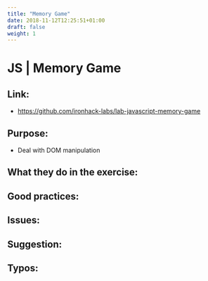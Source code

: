 ```yaml
---
title: "Memory Game"
date: 2018-11-12T12:25:51+01:00
draft: false
weight: 1
---
```


# JS | Memory Game

## Link:
  - https://github.com/ironhack-labs/lab-javascript-memory-game
## Purpose:
  - Deal with DOM manipulation
## What they do in the exercise:

## Good practices:

## Issues:

## Suggestion:

## Typos:


